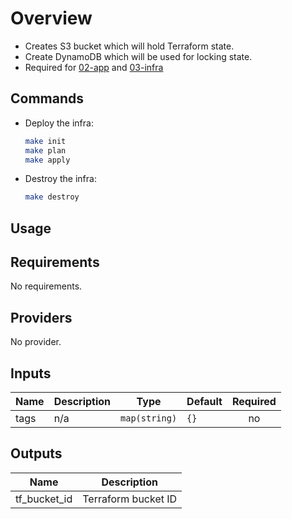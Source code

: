 # Overview

- Creates S3 bucket which will hold Terraform state.
- Create DynamoDB which will be used for locking state.
- Required for [02-app](../02-app) and [03-infra](../03-infra)

## Commands

- Deploy the infra:

  ```sh
  make init
  make plan
  make apply
  ```

- Destroy the infra:

  ```sh
  make destroy
  ```

## Usage

<!-- BEGINNING OF PRE-COMMIT-TERRAFORM DOCS HOOK -->
## Requirements

No requirements.

## Providers

No provider.

## Inputs

| Name | Description | Type | Default | Required |
|------|-------------|------|---------|:--------:|
| tags | n/a | `map(string)` | `{}` | no |

## Outputs

| Name | Description |
|------|-------------|
| tf\_bucket\_id | Terraform bucket ID |

<!-- END OF PRE-COMMIT-TERRAFORM DOCS HOOK -->
